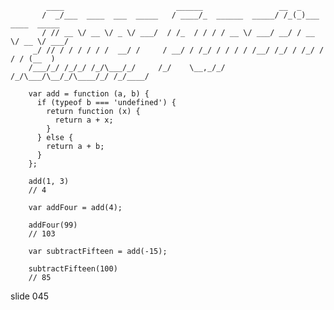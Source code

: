             ____                         ______                 __  _
           /  _/___  ____  ___  _____   / ____/_  ______  _____/ /_(_)___  ____  _____
           / // __ \/ __ \/ _ \/ ___/  / /_  / / / / __ \/ ___/ __/ / __ \/ __ \/ ___/
         _/ // / / / / / /  __/ /     / __/ / /_/ / / / / /__/ /_/ / /_/ / / / (__  )
        /___/_/ /_/_/ /_/\___/_/     /_/    \__,_/_/ /_/\___/\__/_/\____/_/ /_/____/

        var add = function (a, b) {
          if (typeof b === 'undefined') {
            return function (x) {
              return a + x;
            }
          } else {
            return a + b;
          }
        };

        add(1, 3)
        // 4

        var addFour = add(4);

        addFour(99)
        // 103

        var subtractFifteen = add(-15);

        subtractFifteen(100)
        // 85
















































































slide 045
